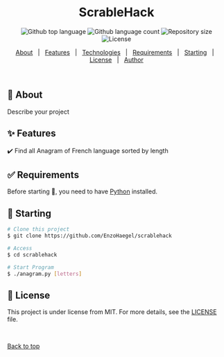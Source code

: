 <div align="center" id="top"> 

  &#xa0;

  <!-- <a href="https://scrablehack.netlify.app">Demo</a> -->
</div>

<h1 align="center">ScrableHack</h1>

<p align="center">
  <img alt="Github top language" src="https://img.shields.io/github/languages/top/EnzoHaegel/scrablehack?color=56BEB8">

  <img alt="Github language count" src="https://img.shields.io/github/languages/count/EnzoHaegel/scrablehack?color=56BEB8">

  <img alt="Repository size" src="https://img.shields.io/github/repo-size/EnzoHaegel/scrablehack?color=56BEB8">

  <img alt="License" src="https://img.shields.io/github/license/EnzoHaegel/scrablehack?color=56BEB8">

  <!-- <img alt="Github issues" src="https://img.shields.io/github/issues/EnzoHaegel/scrablehack?color=56BEB8" /> -->

  <!-- <img alt="Github forks" src="https://img.shields.io/github/forks/EnzoHaegel/scrablehack?color=56BEB8" /> -->

  <!-- <img alt="Github stars" src="https://img.shields.io/github/stars/EnzoHaegel/scrablehack?color=56BEB8" /> -->
</p>

<!-- Status -->

<!-- <h4 align="center"> 
	🚧  ScrableHack 🚀 Under construction...  🚧
</h4> 

<hr> -->

<p align="center">
  <a href="#dart-about">About</a> &#xa0; | &#xa0; 
  <a href="#sparkles-features">Features</a> &#xa0; | &#xa0;
  <a href="#rocket-technologies">Technologies</a> &#xa0; | &#xa0;
  <a href="#white_check_mark-requirements">Requirements</a> &#xa0; | &#xa0;
  <a href="#checkered_flag-starting">Starting</a> &#xa0; | &#xa0;
  <a href="#memo-license">License</a> &#xa0; | &#xa0;
  <a href="https://github.com/EnzoHaegel" target="_blank">Author</a>
</p>

<br>

## :dart: About ##

Describe your project

## :sparkles: Features ##

:heavy_check_mark: Find all Anagram of French language sorted by length

## :white_check_mark: Requirements ##

Before starting :checkered_flag:, you need to have [Python](https://www.python.org/downloads/) installed.

## :checkered_flag: Starting ##

```bash
# Clone this project
$ git clone https://github.com/EnzoHaegel/scrablehack

# Access
$ cd scrablehack

# Start Program
$ ./anagram.py [letters]
```

## :memo: License ##

This project is under license from MIT. For more details, see the [LICENSE](LICENSE.md) file.


&#xa0;

<a href="#top">Back to top</a>
